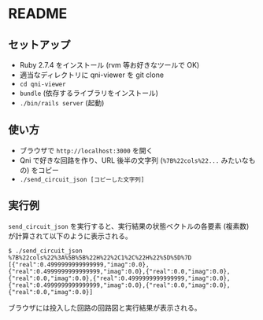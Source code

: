# README

## セットアップ

* Ruby 2.7.4 をインストール (rvm 等お好きなツールで OK)
* 適当なディレクトリに qni-viewer を git clone
* `cd qni-viewer`
* `bundle` (依存するライブラリをインストール)
* `./bin/rails server` (起動)


## 使い方

* ブラウザで `http://localhost:3000` を開く
*  Qni で好きな回路を作り、URL 後半の文字列 (`%7B%22cols%22...` みたいなもの) をコピー
* `./send_circuit_json [コピーした文字列]`

## 実行例

`send_circuit_json` を実行すると、実行結果の状態ベクトルの各要素 (複素数) が計算されて以下のように表示される。

```
$ ./send_circuit_json %7B%22cols%22%3A%5B%5B%22H%22%2C1%2C%22H%22%5D%5D%7D
[{"real":0.4999999999999999,"imag":0.0},{"real":0.4999999999999999,"imag":0.0},{"real":0.0,"imag":0.0},{"real":0.0,"imag":0.0},{"real":0.4999999999999999,"imag":0.0},{"real":0.4999999999999999,"imag":0.0},{"real":0.0,"imag":0.0},{"real":0.0,"imag":0.0}]
```

ブラウザには投入した回路の回路図と実行結果が表示される。
